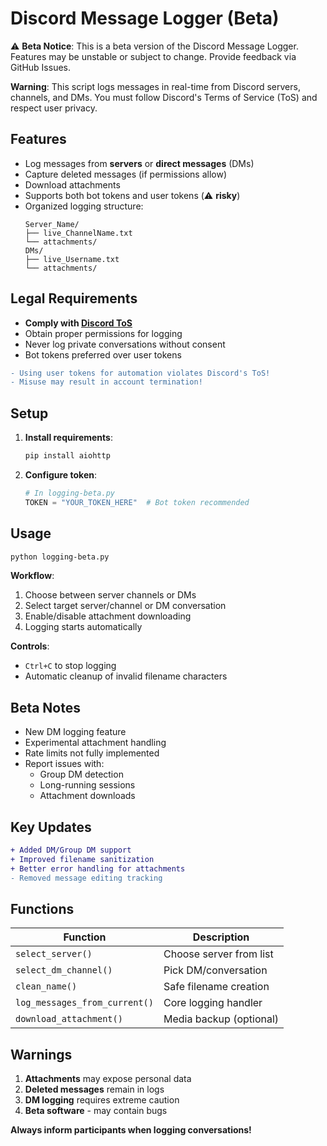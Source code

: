 # Discord Message Logger (Beta)

⚠️ **Beta Notice**: This is a beta version of the Discord Message Logger. Features may be unstable or subject to change. Provide feedback via GitHub Issues.

**Warning**: This script logs messages in real-time from Discord servers, channels, and DMs. You must follow Discord's Terms of Service (ToS) and respect user privacy.

## Features
- Log messages from **servers** or **direct messages** (DMs)
- Capture deleted messages (if permissions allow)
- Download attachments
- Supports both bot tokens and user tokens (⚠️ **risky**)
- Organized logging structure:
  ```
  Server_Name/
  ├── live_ChannelName.txt
  └── attachments/
  DMs/
  ├── live_Username.txt
  └── attachments/
  ```

## Legal Requirements
- **Comply with [Discord ToS](https://discord.com/terms)**
- Obtain proper permissions for logging
- Never log private conversations without consent
- Bot tokens preferred over user tokens

```diff
- Using user tokens for automation violates Discord's ToS!
- Misuse may result in account termination!
```

## Setup
1. **Install requirements**:
   ```bash
   pip install aiohttp
   ```

2. **Configure token**:
   ```python
   # In logging-beta.py
   TOKEN = "YOUR_TOKEN_HERE"  # Bot token recommended
   ```

## Usage
```bash
python logging-beta.py
```

**Workflow**:
1. Choose between server channels or DMs
2. Select target server/channel or DM conversation
3. Enable/disable attachment downloading
4. Logging starts automatically

**Controls**:
- `Ctrl+C` to stop logging
- Automatic cleanup of invalid filename characters

## Beta Notes
- New DM logging feature
- Experimental attachment handling
- Rate limits not fully implemented
- Report issues with:
  - Group DM detection
  - Long-running sessions
  - Attachment downloads

## Key Updates
```diff
+ Added DM/Group DM support
+ Improved filename sanitization
+ Better error handling for attachments
- Removed message editing tracking
```

## Functions
| Function | Description |
|----------|-------------|
| `select_server()` | Choose server from list |
| `select_dm_channel()` | Pick DM/conversation |
| `clean_name()` | Safe filename creation |
| `log_messages_from_current()` | Core logging handler |
| `download_attachment()` | Media backup (optional) |

## Warnings
1. **Attachments** may expose personal data
2. **Deleted messages** remain in logs
3. **DM logging** requires extreme caution
4. **Beta software** - may contain bugs

**Always inform participants when logging conversations!**
